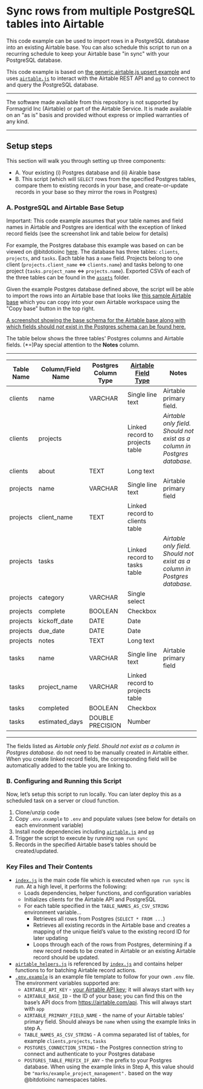 # Sync rows from multiple PostgreSQL tables into Airtable

This code example can be used to import rows in a PostgreSQL database into an
existing Airtable base. You can also schedule this script to run on a recurring
schedule to keep your Airtable base "in sync" with your PostgreSQL database.

This code example is based on
[the generic airtable.js upsert example](.../../../../../javascript/using_airtable.js/)
and uses [`airtable.js`](https://github.com/airtable/airtable.js) to interact
with the Airtable REST API and [`pg`](https://node-postgres.com/) to connect to
and query the PostgreSQL database.

---

The software made available from this repository is not supported by Formagrid
Inc (Airtable) or part of the Airtable Service. It is made available on an "as
is" basis and provided without express or implied warranties of any kind.

---

## Setup steps

This section will walk you through setting up three components:

- A. Your existing (i) Postgres database and (ii) Airable base
- B. This script (which will `SELECT` rows from the specified Postgres tables,
  compare them to existing records in your base, and create-or-update records in
  your base so they mirror the rows in Postgres)

### A. PostgreSQL and Airtable Base Setup

Important: This code example assumes that your table names and field names in
Airtable and Postgres are identical with the exception of linked record fields
(see the screenshot link and table below for details)

For example, the Postgres database this example was based on can be viewed on
@bitdotioinc [here](https://bit.io/marks/example_project_management). The
database has three tables: `clients`, `projects`, and `tasks`. Each table has a
`name` field. Projects belong to one client (`projects.client_name` <=>
`clients.name`) and tasks belong to one project (`tasks.project_name` <=>
`projects.name`). Exported CSVs of each of the three tables can be found in the
[`assets`](assets/) folder.

Given the example Postgres database defined above, the script will be able to
import the rows into an Airtable base that looks like
[this sample Airtable base](https://airtable.com/shr5pcwXTVGYMWNNq) which you
can copy into your own Airtable workspace using the "Copy base" button in the
top right.

[A screenshot showing the base schema for the Airtable base along with which fields should _not_ exist in the Postgres schema can be found here.](./assets/airtable_base_schema.png)

The table below shows the three tables' Postgres columns and Airtable fields.
(*=)Pay special attention to the **Notes** column.

---

| **Table Name** | **Column/Field Name** | **Postgres Column Type** | [**Airtable Field Type**](https://support.airtable.com/hc/en-us/articles/360055885353-Field-types-overview) | **Notes**                                                                 |
| -------------- | --------------------- | ------------------------ | ----------------------------------------------------------------------------------------------------------- | ------------------------------------------------------------------------- |
| clients        | name                  | VARCHAR                  | Single line text                                                                                            | Airtable primary field.                                                   |
| clients        | projects              |                          | Linked record to projects table                                                                             | _Airtable only field. Should not exist as a column in Postgres database._ |
| clients        | about                 | TEXT                     | Long text                                                                                                   |                                                                           |
| projects       | name                  | VARCHAR                  | Single line text                                                                                            | Airtable primary field                                                    |
| projects       | client_name           | TEXT                     | Linked record to clients table                                                                              |                                                                           |
| projects       | tasks                 |                          | Linked record to tasks table                                                                                | _Airtable only field. Should not exist as a column in Postgres database._ |
| projects       | category              | VARCHAR                  | Single select                                                                                               |                                                                           |
| projects       | complete              | BOOLEAN                  | Checkbox                                                                                                    |                                                                           |
| projects       | kickoff_date          | DATE                     | Date                                                                                                        |                                                                           |
| projects       | due_date              | DATE                     | Date                                                                                                        |                                                                           |
| projects       | notes                 | TEXT                     | Long text                                                                                                   |                                                                           |
| tasks          | name                  | VARCHAR                  | Single line text                                                                                            | Airtable primary field                                                    |
| tasks          | project_name          | VARCHAR                  | Linked record to projects table                                                                             |                                                                           |
| tasks          | completed             | BOOLEAN                  | Checkbox                                                                                                    |                                                                           |
| tasks          | estimated_days        | DOUBLE PRECISION         | Number                                                                                                      |                                                                           |

---

The fields listed as _Airtable only field. Should not exist as a column in
Postgres database._ do not need to be manually created in Airtable either. When
you create linked record fields, the corresponding field will be automatically
added to the table you are linking to.

### B. Configuring and Running this Script

Now, let’s setup this script to run locally. You can later deploy this as a
scheduled task on a server or cloud function.

1. Clone/unzip code
2. Copy `.env.example` to `.env` and populate values (see below for details on
   each environment variable)
3. Install node dependencies including
   [`airtable.js`](https://github.com/airtable/airtable.js) and
   [`pg`](https://node-postgres.com/)
4. Trigger the script to execute by running `npm run sync`
5. Records in the specified Airtable base’s tables should be created/updated.

### Key Files and Their Contents

- [`index.js`](index.js) is the main code file which is executed when
  `npm run sync` is run. At a high level, it performs the following:
  - Loads dependencies, helper functions, and configuration variables
  - Initializes clients for the Airtable API and PostgreSQL
  - For each table specified in the `TABLE_NAMES_AS_CSV_STRING` environment
    variable...
    - Retrieves all rows from Postgres (`SELECT * FROM ...`)
    - Retrieves all existing records in the Airtable base and creates a mapping
      of the unique field’s value to the existing record ID for later updating
    - Loops through each of the rows from Postgres, determining if a new record
      needs to be created in Airtable or an existing Airtable record should be
      updated.
- [`airtable_helpers.js`](airtable_helpers.js) is referenced by
  [`index.js`](index.js) and contains helper functions to for batching Airtable
  record actions.
- [`.env.example`](.env.example) is an example file template to follow for your
  own `.env` file. The environment variables supported are:
  - `AIRTABLE_API_KEY` -
    [your Airtable API key](https://support.airtable.com/hc/en-us/articles/219046777-How-do-I-get-my-API-key-);
    it will always start with `key`
  - `AIRTABLE_BASE_ID` - the ID of your base; you can find this on the base’s
    API docs from https://airtable.com/api. This will always start with `app`
  - `AIRTABLE_PRIMARY_FIELD_NAME` - the name of your Airtable tables' primary
    field. Should always be `name` when using the example links in step A.
  - `TABLE_NAMES_AS_CSV_STRING` - A comma separated list of tables, for example
    `clients,projects,tasks`
  - `POSTGRES_CONNECTION_STRING` - the Postgres connection string to connect and
    authenticate to your Postgres database
  - `POSTGRES_TABLE_PREFIX_IF_ANY` - the prefix to your Postgres database. When
    using the example links in Step A, this value should be
    `"marks/example_project_management".` based on the way @bitdotioinc
    namespaces tables.
